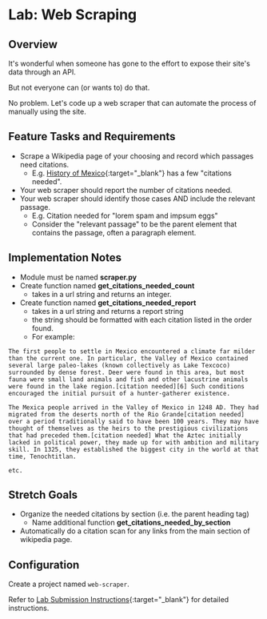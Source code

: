 # Lab: Web Scraping

## Overview

It's wonderful when someone has gone to the effort to expose their site's data through an API.

But not everyone can (or wants to) do that.

No problem. Let's code up a web scraper that can automate the process of manually using the site.

## Feature Tasks and Requirements

- Scrape a Wikipedia page of your choosing and record which passages need citations.
  - E.g. [History of Mexico](https://en.wikipedia.org/wiki/History_of_Mexico){:target="_blank"} has a few "citations needed".
- Your web scraper should report the number of citations needed.
- Your web scraper should identify those cases AND include the relevant passage.
  - E.g. Citation needed for "lorem spam and impsum eggs"
  - Consider the "relevant passage" to be the parent element that contains the passage, often a paragraph element.

## Implementation Notes

- Module must be named **scraper.py**
- Create function named **get_citations_needed_count**
  - takes in a url string and returns an integer.
- Create function named **get_citations_needed_report**
  - takes in a url string and returns a report string
  - the string should be formatted with each citation listed in the order found.
  - For example:

```text
The first people to settle in Mexico encountered a climate far milder than the current one. In particular, the Valley of Mexico contained several large paleo-lakes (known collectively as Lake Texcoco) surrounded by dense forest. Deer were found in this area, but most fauna were small land animals and fish and other lacustrine animals were found in the lake region.[citation needed][6] Such conditions encouraged the initial pursuit of a hunter-gatherer existence.

The Mexica people arrived in the Valley of Mexico in 1248 AD. They had migrated from the deserts north of the Rio Grande[citation needed] over a period traditionally said to have been 100 years. They may have thought of themselves as the heirs to the prestigious civilizations that had preceded them.[citation needed] What the Aztec initially lacked in political power, they made up for with ambition and military skill. In 1325, they established the biggest city in the world at that time, Tenochtitlan.

etc.
```

## Stretch Goals

- Organize the needed citations by section (i.e. the parent heading tag)
  - Name additional function **get_citations_needed_by_section**
- Automatically do a citation scan for any links from the main section of wikipedia page.

## Configuration

Create a project named `web-scraper`.

Refer to [Lab Submission Instructions](../../../reference/submission-instructions/labs/){:target="_blank"} for detailed instructions.
